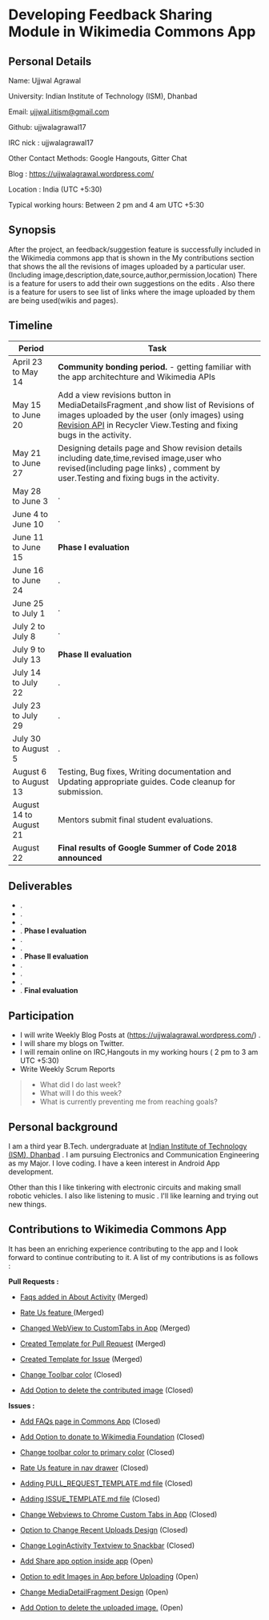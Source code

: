 # Developing Feedback Sharing Module in Wikimedia Commons App

## Personal Details

Name: Ujjwal Agrawal

University: Indian Institute of Technology (ISM), Dhanbad 

Email: ujjwal.iitism@gmail.com

Github: ujjwalagrawal17

IRC nick : ujjwalagrawal17

Other Contact Methods: Google Hangouts, Gitter Chat

Blog : https://ujjwalagrawal.wordpress.com/

Location : India (UTC +5:30)

Typical working hours: Between 2 pm and 4 am UTC +5:30

## Synopsis

After the project, an feedback/suggestion feature is successfully included in the Wikimedia commons app that is shown in the My contributions section that shows the all the revisions of images uploaded by a particular user.(Including image,description,date,source,author,permission,location)
There is a feature for users to add their own suggestions on the edits .
Also there is a feature for users to see list of links where the image uploaded by them are being used(wikis and pages).

## Timeline

| Period  | Task |
| ------------- | ------------- |
| April 23 to May 14  | **Community bonding period.** - getting familiar with the app architechture and Wikimedia APIs|
| May 15 to June 20  | Add a view revisions button in MediaDetailsFragment ,and show list of Revisions of images uploaded by the user (only images) using [Revision API](https://www.mediawiki.org/wiki/API:Revisions) in Recycler View.Testing and fixing bugs in the activity. |
| May 21 to June 27  | Designing details page and Show revision details including date,time,revised image,user who revised(including page links) , comment by user.Testing and fixing bugs in the activity.  |
| May 28 to June 3  | .  |
| June 4 to June 10  | .  |
| June 11 to June 15  | **Phase I evaluation**  |
| June 16 to June 24  | .  |
| June 25 to July 1  | .  |
| July 2 to July 8  | .  |
| July 9 to July 13  | **Phase II evaluation**  |
| July 14 to July 22  | .  |
| July 23 to July 29  | .  |
| July 30 to August 5  | .  |
| August 6 to August 13  | Testing, Bug fixes, Writing documentation and Updating appropriate guides. Code cleanup for submission.  |
| August 14 to August 21  | Mentors submit final student evaluations.  |
| August 22  | **Final results of Google Summer of Code 2018 announced**  |
	
## Deliverables
- .
- .
- .
- .
**Phase I evaluation**
- .
- .
- .
**Phase II evaluation**
- .
- .
- .
- .
**Final evaluation**

## Participation

- I will write Weekly Blog Posts at (https://ujjwalagrawal.wordpress.com/) .
- I will share my blogs on Twitter.
- I will remain online on IRC,Hangouts in my working hours ( 2 pm to 3 am UTC +5:30)
- Write Weekly Scrum Reports
> - What did I do last week?
> - What will I do this week?
> - What is currently preventing me from reaching goals?


## Personal background

I am a third year B.Tech. undergraduate at [Indian Institute of Technology (ISM), Dhanbad](https://www.iitism.ac.in/) . I am pursuing Electronics and Communication Engineering as my Major. I love coding. I have a keen interest in Android App development.

Other than this I like tinkering with electronic circuits and making small robotic vehicles. I also like listening to music . I'll like learning and trying out new things.


## Contributions to Wikimedia Commons App

It has been an enriching experience contributing to the app and I look forward to continue contributing to it. A list of my contributions is as follows :

**Pull Requests :**

-  [Faqs added in About Activity](https://github.com/commons-app/apps-android-commons/pull/1256) (Merged)  

-  [Rate Us feature ](https://github.com/commons-app/apps-android-commons/pull/1188) (Merged)

-  [Changed WebView to CustomTabs in App](https://github.com/commons-app/apps-android-commons/pull/1185) (Merged)

-  [Created Template for Pull Request](https://github.com/commons-app/apps-android-commons/pull/1152) (Merged)

-  [Created Template for Issue](https://github.com/commons-app/apps-android-commons/pull/1145) (Merged) 

-  [Change Toolbar color](https://github.com/commons-app/apps-android-commons/pull/1190) (Closed) 

-  [Add Option to delete the contributed image](https://github.com/commons-app/apps-android-commons/pull/1142) (Closed) 

**Issues :**

-  [Add FAQs page in Commons App](https://github.com/commons-app/apps-android-commons/issues/1246) (Closed)

-  [Add Option to donate to Wikimedia Foundation](https://github.com/commons-app/apps-android-commons/issues/1231) (Closed)

-  [Change toolbar color to primary color](https://github.com/commons-app/apps-android-commons/issues/1189) (Closed)

-  [Rate Us feature in nav drawer](https://github.com/commons-app/apps-android-commons/issues/1187) (Closed)

-  [Adding PULL_REQUEST_TEMPLATE.md file](https://github.com/commons-app/apps-android-commons/issues/1146) (Closed)

-  [Adding ISSUE_TEMPLATE.md file](https://github.com/commons-app/apps-android-commons/issues/1144) (Closed)

-  [Change Webviews to Chrome Custom Tabs in App](https://github.com/commons-app/apps-android-commons/issues/1143) (Closed)

-  [Option to Change Recent Uploads Design](https://github.com/commons-app/apps-android-commons/issues/1140) (Closed)

-  [Change LoginActivity Textview to Snackbar](https://github.com/commons-app/apps-android-commons/issues/1138) (Closed)

-  [Add Share app option inside app](https://github.com/commons-app/apps-android-commons/issues/1138) (Open)

-  [Option to edit Images in App before Uploading](https://github.com/commons-app/apps-android-commons/issues/1138) (Open)

-  [Change MediaDetailFragment Design](https://github.com/commons-app/apps-android-commons/issues/1138) (Open)

-  [Add Option to delete the uploaded image.](https://github.com/commons-app/apps-android-commons/issues/1138) (Open)
